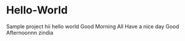 # Hello-World
Sample project 
hii hello world
Good Morning All
Have a nice day
Good Afternoonnn zindia
